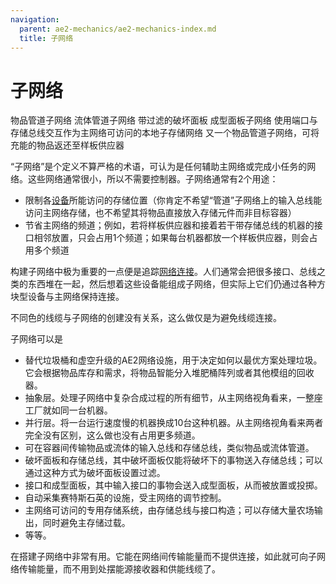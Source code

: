 ```yaml
---
navigation:
  parent: ae2-mechanics/ae2-mechanics-index.md
  title: 子网络
---
```


# 子网络

<GameScene zoom="4" interactive={true}>
<ImportStructure src="../assets/assemblies/subnet_demonstration.snbt" />

<DiamondAnnotation pos="6.5 2.5 0.5" color="#00ff00">
        物品管道子网络
    </DiamondAnnotation>

<DiamondAnnotation pos="5.5 2.5 0.5" color="#00ff00">
        流体管道子网络
    </DiamondAnnotation>

<DiamondAnnotation pos="4.5 2.5 0.5" color="#00ff00">
        带过滤的破坏面板
    </DiamondAnnotation>

<DiamondAnnotation pos="3.5 2.5 0.5" color="#00ff00">
        成型面板子网络
    </DiamondAnnotation>

<DiamondAnnotation pos="2.5 2.5 0.5" color="#00ff00">
        使用端口与存储总线交互作为主网络可访问的本地子存储网络
    </DiamondAnnotation>

<DiamondAnnotation pos="1.5 1.5 0.5" color="#00ff00">
        又一个物品管道子网络，可将充能的物品返还至样板供应器
    </DiamondAnnotation>

<IsometricCamera yaw="195" pitch="30" />
</GameScene>

“子网络”是个定义不算严格的术语，可认为是任何辅助主网络或完成小任务的网络。这些网络通常很小，所以不需要控制器。子网络通常有2个用途：

* 限制各[设备](devices.md)所能访问的存储位置（你肯定不希望“管道”子网络上的输入总线能访问主网络存储，也不希望其将物品直接放入存储元件而非目标容器）
* 节省主网络的频道；例如，若将样板供应器和接着若干带存储总线的机器的接口相邻放置，只会占用1个频道；如果每台机器都放一个样板供应器，则会占用多个频道

构建子网络中极为重要的一点便是追踪[网络连接](me-network-connections.md)。人们通常会把很多接口、总线之类的东西堆在一起，然后想着这些设备能组成子网络，但实际上它们仍通过各种方块型设备与主网络保持连接。

不同色的线缆与子网络的创建没有关系，这么做仅是为避免线缆连接。

子网络可以是

* 替代垃圾桶和虚空升级的AE2网络设施，用于决定如何以最优方案处理垃圾。它会根据物品库存和需求，将物品智能分入堆肥桶阵列或者其他模组的回收器。
* 抽象层。处理子网络中复杂合成过程的所有细节，从主网络视角看来，一整座工厂就如同一台机器。
* 并行层。将一台运行速度慢的机器换成10台这种机器。从主网络视角看来两者完全没有区别，这么做也没有占用更多频道。
* 可在容器间传输物品或流体的输入总线和存储总线，类似物品或流体管道。
* 破坏面板和存储总线，其中破坏面板仅能将破坏下的事物送入存储总线；可以通过这种方式为破坏面板设置过滤。
* 接口和成型面板，其中输入接口的事物会送入成型面板，从而被放置或投掷。
* 自动采集赛特斯石英的设施，受主网络的<ItemLink id="level_emitter" />调节控制。
* 主网络可访问的专用存储系统，由存储总线与接口构造；可以存储大量农场输出，同时避免主存储过载。
* 等等。

<ItemLink id="quartz_fiber" />在搭建子网络中非常有用。它能在网络间传输能量而不提供连接，如此就可向子网络传输能量，而不用到处摆能源接收器和供能线缆了。
